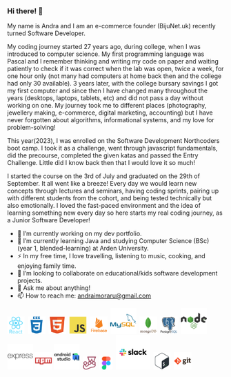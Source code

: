 ### Hi there! 👋

   My name is Andra and I am an e-commerce founder (BijuNet.uk) recently turned Software Developer.

   My coding journey started 27 years ago, during college, when I was introduced to computer science. My first programming language was Pascal and I remember thinking and writing my code on paper and waiting patiently to check if it was correct when the lab was open, twice a week, for one hour only (not many had computers at home back then and the college had only 30 available). 3 years later, with the college bursary savings I got my first computer and since then I have changed many throughout the years (desktops, laptops, tablets, etc) and did not pass a day without working on one. My journey took me to different places (photography, jewellery making, e-commerce, digital marketing, accounting) but I have never forgotten about algorithms, informational systems, and my love for problem-solving! 

   This year(2023), I was enrolled on the Software Development Northcoders boot camp. I took it as a challenge, went through javascript fundamentals, did the precourse, completed the given katas and passed the Entry Challenge. Little did I know back then that I would love it so much!

  I started the course on the 3rd of July and graduated on the 29th of September. It all went like a breeze! Every day we would learn new concepts through lectures and seminars, having coding sprints, pairing up with different students from the cohort, and being tested technically but also emotionally. I loved the fast-paced environment and the idea of learning something new every day so here starts my real coding journey, as a Junior Software Developer!

  

  

- 🔭 I’m currently working on my dev portfolio.
- 🌱 I’m currently learning Java and studying Computer Science (BSc) (year 1, blended-learning) at Arden University.
- :zap: In my free time, I love travelling, listening to music, cooking, and enjoying family time.
- 👯 I’m looking to collaborate on educational/kids software development projects.
- 💬 Ask me about anything!
- 📫 How to reach me: andraimoraru@gmail.com
  

  
<div>
  <img src="https://github.com/devicons/devicon/blob/master/icons/react/react-original-wordmark.svg" title="React" alt="React" width="40" height="40"/>&nbsp;
  <img src="https://github.com/devicons/devicon/blob/master/icons/css3/css3-plain-wordmark.svg"  title="CSS3" alt="CSS" width="40" height="40"/>&nbsp;
  <img src="https://github.com/devicons/devicon/blob/master/icons/html5/html5-original.svg" title="HTML5" alt="HTML" width="40" height="40"/>&nbsp;
  <img src="https://github.com/devicons/devicon/blob/master/icons/javascript/javascript-original.svg" title="JavaScript" alt="JavaScript" width="40" height="40"/>&nbsp;
  <img src="https://github.com/devicons/devicon/blob/master/icons/firebase/firebase-plain-wordmark.svg" title="Firebase" alt="Firebase" width="40" height="40"/>&nbsp;
  <img src="https://github.com/devicons/devicon/blob/master/icons/mysql/mysql-original-wordmark.svg" title="MySQL"  alt="MySQL" width="60" height="60"/>&nbsp;
  <img src="https://github.com/devicons/devicon/blob/master/icons/mongodb/mongodb-original-wordmark.svg" title="MongoDB"  alt="MongoDB" width="40" height="40"/>&nbsp;
  <img src="https://github.com/devicons/devicon/blob/master/icons/postgresql/postgresql-original-wordmark.svg" title="PostgreSQL"  alt="PostgreSQL" width="40" height="40"/>&nbsp;
  <img src="https://github.com/devicons/devicon/blob/master/icons/nodejs/nodejs-original-wordmark.svg" title="NodeJS" alt="NodeJS" width="60" height="60"/>&nbsp;
  <img src="https://github.com/devicons/devicon/blob/master/icons/express/express-original-wordmark.svg" title="Express" alt="Express" width="60" height="60"/>
  <img src="https://github.com/devicons/devicon/blob/master/icons/npm/npm-original-wordmark.svg" title="Npm" alt="Npm" width="40" height="40"/> 
  <img src="https://github.com/devicons/devicon/blob/master/icons/androidstudio/androidstudio-original-wordmark.svg" title="AndroidStudio"  alt="AndroidStudio" width="60" height="60"/>&nbsp;
  <img src="https://github.com/devicons/devicon/blob/master/icons/jest/jest-plain.svg" title="Jest"  alt="Jest" width="30" height="30"/>&nbsp;
  <img src="https://github.com/devicons/devicon/blob/master/icons/figma/figma-original.svg" title="Figma"  alt="Figma" width="30" height="30"/>&nbsp;  
  <img src="https://github.com/devicons/devicon/blob/master/icons/slack/slack-original-wordmark.svg" title="Slack"  alt="Slack" width="80" height="80"/>&nbsp;  
  <img src="https://github.com/devicons/devicon/blob/master/icons/bash/bash-original.svg" title="Bash" alt="Bash" width="40" height="40"/>&nbsp;
  <img src="https://github.com/devicons/devicon/blob/master/icons/git/git-original-wordmark.svg" title="Git" alt="Git" width="40" height="40"/>
</div>
  


